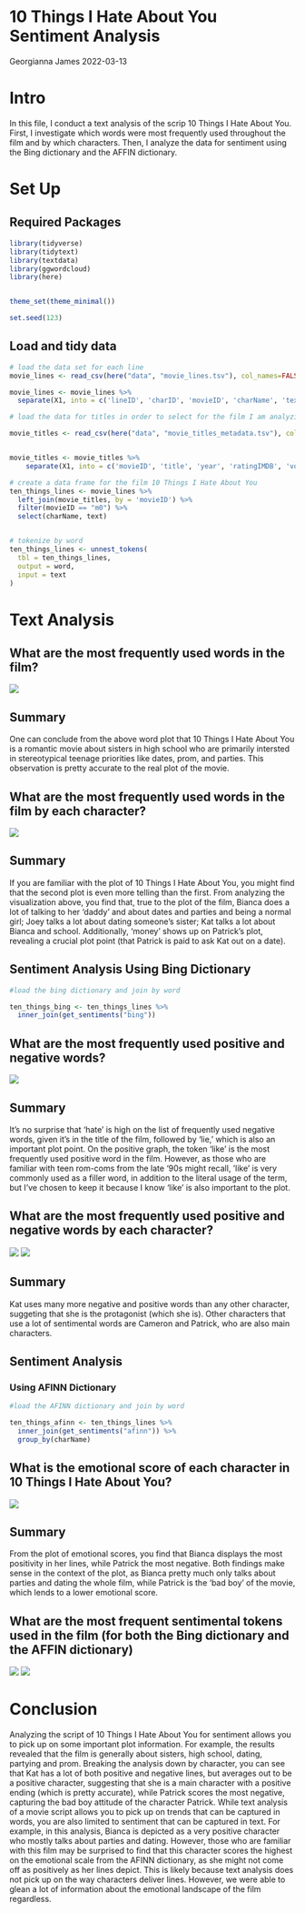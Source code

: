 10 Things I Hate About You Sentiment Analysis
================
Georgianna James
2022-03-13

# Intro

In this file, I conduct a text analysis of the scrip 10 Things I Hate
About You. First, I investigate which words were most frequently used
throughout the film and by which characters. Then, I analyze the data
for sentiment using the Bing dictionary and the AFFIN dictionary.

# Set Up

## Required Packages

``` r
library(tidyverse)
library(tidytext)
library(textdata)
library(ggwordcloud)
library(here)


theme_set(theme_minimal())

set.seed(123)
```

## Load and tidy data

``` r
# load the data set for each line 
movie_lines <- read_csv(here("data", "movie_lines.tsv"), col_names=FALSE)

movie_lines <- movie_lines %>% 
  separate(X1, into = c('lineID', 'charID', 'movieID', 'charName', 'text'), sep = '\t')

# load the data for titles in order to select for the film I am analyzing

movie_titles <- read_csv(here("data", "movie_titles_metadata.tsv"), col_names=FALSE)


movie_titles <- movie_titles %>% 
    separate(X1, into = c('movieID', 'title', 'year', 'ratingIMDB', 'votes', 'genresIMDB'), sep = '\t')

# create a data frame for the film 10 Things I Hate About You
ten_things_lines <- movie_lines %>% 
  left_join(movie_titles, by = 'movieID') %>% 
  filter(movieID == "m0") %>% 
  select(charName, text) 


# tokenize by word
ten_things_lines <- unnest_tokens(
  tbl = ten_things_lines,
  output = word,
  input = text
)
```

# Text Analysis

## What are the most frequently used words in the film?

![](Sentiment_Analysis_files/figure-gfm/unnamed-chunk-3-1.png)<!-- -->

## Summary

One can conclude from the above word plot that 10 Things I Hate About
You is a romantic movie about sisters in high school who are primarily
intersted in stereotypical teenage priorities like dates, prom, and
parties. This observation is pretty accurate to the real plot of the
movie.

## What are the most frequently used words in the film by each character?

![](Sentiment_Analysis_files/figure-gfm/unnamed-chunk-4-1.png)<!-- -->

## Summary

If you are familiar with the plot of 10 Things I Hate About You, you
might find that the second plot is even more telling than the first.
From analyzing the visualization above, you find that, true to the plot
of the film, Bianca does a lot of talking to her ‘daddy’ and about dates
and parties and being a normal girl; Joey talks a lot about dating
someone’s sister; Kat talks a lot about Bianca and school. Additionally,
‘money’ shows up on Patrick’s plot, revealing a crucial plot point (that
Patrick is paid to ask Kat out on a date).

## Sentiment Analysis Using Bing Dictionary

``` r
#load the bing dictionary and join by word 

ten_things_bing <- ten_things_lines %>%
  inner_join(get_sentiments("bing"))
```

## What are the most frequently used positive and negative words?

![](Sentiment_Analysis_files/figure-gfm/unnamed-chunk-6-1.png)<!-- -->

## Summary

It’s no surprise that ‘hate’ is high on the list of frequently used
negative words, given it’s in the title of the film, followed by ‘lie,’
which is also an important plot point. On the positive graph, the token
‘like’ is the most frequently used positive word in the film. However,
as those who are familiar with teen rom-coms from the late ‘90s might
recall, ’like’ is very commonly used as a filler word, in addition to
the literal usage of the term, but I’ve chosen to keep it because I know
‘like’ is also important to the plot.

## What are the most frequently used positive and negative words by each character?

![](Sentiment_Analysis_files/figure-gfm/unnamed-chunk-7-1.png)<!-- -->
![](Sentiment_Analysis_files/figure-gfm/unnamed-chunk-8-1.png)<!-- -->

## Summary

Kat uses many more negative and positive words than any other character,
suggeting that she is the protagonist (which she is). Other characters
that use a lot of sentimental words are Cameron and Patrick, who are
also main characters.

## Sentiment Analysis

### Using AFINN Dictionary

``` r
#load the AFINN dictionary and join by word 

ten_things_afinn <- ten_things_lines %>%
  inner_join(get_sentiments("afinn")) %>%
  group_by(charName)
```

## What is the emotional score of each character in 10 Things I Hate About You?

![](Sentiment_Analysis_files/figure-gfm/unnamed-chunk-10-1.png)<!-- -->

## Summary

From the plot of emotional scores, you find that Bianca displays the
most positivity in her lines, while Patrick the most negative. Both
findings make sense in the context of the plot, as Bianca pretty much
only talks about parties and dating the whole film, while Patrick is the
‘bad boy’ of the movie, which lends to a lower emotional score.

## What are the most frequent sentimental tokens used in the film (for both the Bing dictionary and the AFFIN dictionary)

![](Sentiment_Analysis_files/figure-gfm/unnamed-chunk-11-1.png)<!-- -->
![](Sentiment_Analysis_files/figure-gfm/unnamed-chunk-12-1.png)<!-- -->

# Conclusion

Analyzing the script of 10 Things I Hate About You for sentiment allows
you to pick up on some important plot information. For example, the
results revealed that the film is generally about sisters, high school,
dating, partying and prom. Breaking the analysis down by character, you
can see that Kat has a lot of both positive and negative lines, but
averages out to be a positive character, suggesting that she is a main
character with a positive ending (which is pretty accurate), while
Patrick scores the most negative, capturing the bad boy attitude of the
character Patrick. While text analysis of a movie script allows you to
pick up on trends that can be captured in words, you are also limited to
sentiment that can be captured in text. For example, in this analysis,
Bianca is depicted as a very positive character who mostly talks about
parties and dating. However, those who are familiar with this film may
be surprised to find that this character scores the highest on the
emotional scale from the AFINN dictionary, as she might not come off as
positively as her lines depict. This is likely because text analysis
does not pick up on the way characters deliver lines. However, we were
able to glean a lot of information about the emotional landscape of the
film regardless.

